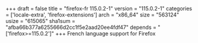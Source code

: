 +++
draft = false
title = "firefox-fr 115.0.2-1"
version = "115.0.2-1"
categories = ['locale-extra', 'firefox-extensions']
arch = "x86_64"
size = "563124"
usize = "615065"
sha1sum = "afba66b377a6255666d2cc1f5e2aad20ee4fdf47"
depends = "['firefox>=115.0.2']"
+++
French language support for Firefox